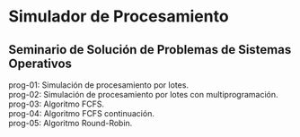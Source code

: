 # Simulador de Procesamiento
## Seminario de Solución de Problemas de Sistemas Operativos

prog-01: Simulación de procesamiento por lotes.
<br>
prog-02: Simulación de procesamiento por lotes con multiprogramación.
<br>
prog-03: Algoritmo FCFS.
<br>
prog-04: Algoritmo FCFS continuación.
<br>
prog-05: Algoritmo Round-Robin.